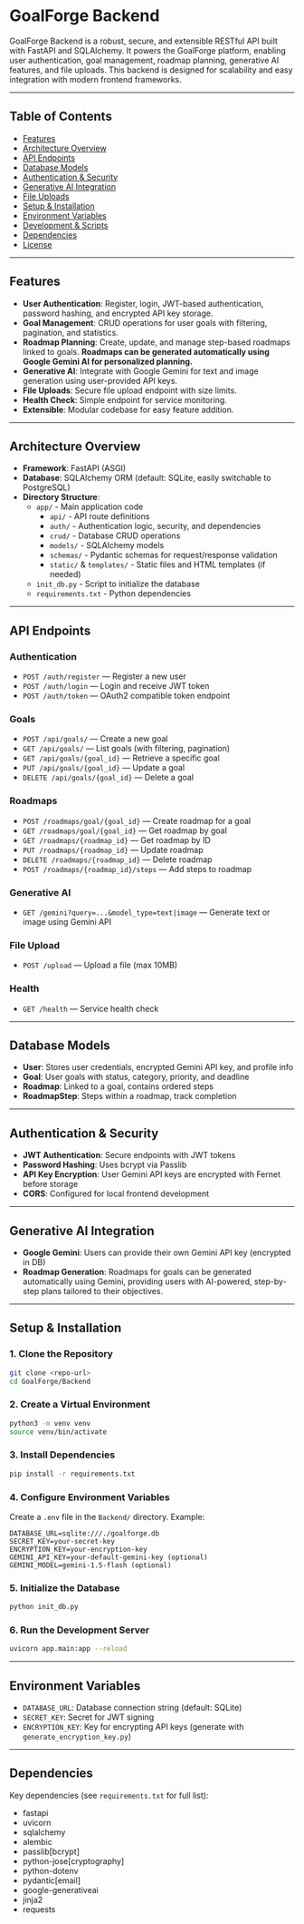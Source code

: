 # GoalForge Backend

GoalForge Backend is a robust, secure, and extensible RESTful API built with FastAPI and SQLAlchemy. It powers the GoalForge platform, enabling user authentication, goal management, roadmap planning, generative AI features, and file uploads. This backend is designed for scalability and easy integration with modern frontend frameworks.

---

## Table of Contents
- [Features](#features)
- [Architecture Overview](#architecture-overview)
- [API Endpoints](#api-endpoints)
- [Database Models](#database-models)
- [Authentication & Security](#authentication--security)
- [Generative AI Integration](#generative-ai-integration)
- [File Uploads](#file-uploads)
- [Setup & Installation](#setup--installation)
- [Environment Variables](#environment-variables)
- [Development & Scripts](#development--scripts)
- [Dependencies](#dependencies)
- [License](#license)

---

## Features
- **User Authentication**: Register, login, JWT-based authentication, password hashing, and encrypted API key storage.
- **Goal Management**: CRUD operations for user goals with filtering, pagination, and statistics.
- **Roadmap Planning**: Create, update, and manage step-based roadmaps linked to goals. **Roadmaps can be generated automatically using Google Gemini AI for personalized planning.**
- **Generative AI**: Integrate with Google Gemini for text and image generation using user-provided API keys.
- **File Uploads**: Secure file upload endpoint with size limits.
- **Health Check**: Simple endpoint for service monitoring.
- **Extensible**: Modular codebase for easy feature addition.

---

## Architecture Overview
- **Framework**: FastAPI (ASGI)
- **Database**: SQLAlchemy ORM (default: SQLite, easily switchable to PostgreSQL)
- **Directory Structure**:
  - `app/` - Main application code
    - `api/` - API route definitions
    - `auth/` - Authentication logic, security, and dependencies
    - `crud/` - Database CRUD operations
    - `models/` - SQLAlchemy models
    - `schemas/` - Pydantic schemas for request/response validation
    - `static/` & `templates/` - Static files and HTML templates (if needed)
  - `init_db.py` - Script to initialize the database
  - `requirements.txt` - Python dependencies

---

## API Endpoints

### Authentication
- `POST /auth/register` — Register a new user
- `POST /auth/login` — Login and receive JWT token
- `POST /auth/token` — OAuth2 compatible token endpoint

### Goals
- `POST /api/goals/` — Create a new goal
- `GET /api/goals/` — List goals (with filtering, pagination)
- `GET /api/goals/{goal_id}` — Retrieve a specific goal
- `PUT /api/goals/{goal_id}` — Update a goal
- `DELETE /api/goals/{goal_id}` — Delete a goal

### Roadmaps
- `POST /roadmaps/goal/{goal_id}` — Create roadmap for a goal
- `GET /roadmaps/goal/{goal_id}` — Get roadmap by goal
- `GET /roadmaps/{roadmap_id}` — Get roadmap by ID
- `PUT /roadmaps/{roadmap_id}` — Update roadmap
- `DELETE /roadmaps/{roadmap_id}` — Delete roadmap
- `POST /roadmaps/{roadmap_id}/steps` — Add steps to roadmap

### Generative AI
- `GET /gemini?query=...&model_type=text|image` — Generate text or image using Gemini API

### File Upload
- `POST /upload` — Upload a file (max 10MB)

### Health
- `GET /health` — Service health check

---

## Database Models
- **User**: Stores user credentials, encrypted Gemini API key, and profile info
- **Goal**: User goals with status, category, priority, and deadline
- **Roadmap**: Linked to a goal, contains ordered steps
- **RoadmapStep**: Steps within a roadmap, track completion

---

## Authentication & Security
- **JWT Authentication**: Secure endpoints with JWT tokens
- **Password Hashing**: Uses bcrypt via Passlib
- **API Key Encryption**: User Gemini API keys are encrypted with Fernet before storage
- **CORS**: Configured for local frontend development

---

## Generative AI Integration
- **Google Gemini**: Users can provide their own Gemini API key (encrypted in DB)
- **Roadmap Generation**: Roadmaps for goals can be generated automatically using Gemini, providing users with AI-powered, step-by-step plans tailored to their objectives.

---

## Setup & Installation

### 1. Clone the Repository
```bash
git clone <repo-url>
cd GoalForge/Backend
```

### 2. Create a Virtual Environment
```bash
python3 -m venv venv
source venv/bin/activate
```

### 3. Install Dependencies
```bash
pip install -r requirements.txt
```

### 4. Configure Environment Variables
Create a `.env` file in the `Backend/` directory. Example:
```
DATABASE_URL=sqlite:///./goalforge.db
SECRET_KEY=your-secret-key
ENCRYPTION_KEY=your-encryption-key
GEMINI_API_KEY=your-default-gemini-key (optional)
GEMINI_MODEL=gemini-1.5-flash (optional)
```

### 5. Initialize the Database
```bash
python init_db.py
```

### 6. Run the Development Server
```bash
uvicorn app.main:app --reload
```

---

## Environment Variables
- `DATABASE_URL`: Database connection string (default: SQLite)
- `SECRET_KEY`: Secret for JWT signing
- `ENCRYPTION_KEY`: Key for encrypting API keys (generate with `generate_encryption_key.py`)

---

## Dependencies
Key dependencies (see `requirements.txt` for full list):
- fastapi
- uvicorn
- sqlalchemy
- alembic
- passlib[bcrypt]
- python-jose[cryptography]
- python-dotenv
- pydantic[email]
- google-generativeai
- jinja2
- requests